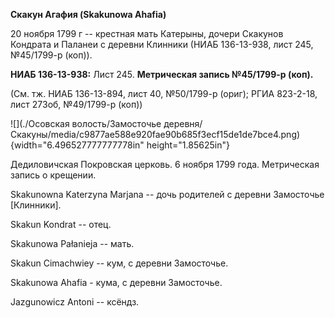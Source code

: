 **Скакун Агафия (Skakunowa Ahafia)**

20 ноября 1799 г -- крестная мать Катерыны, дочери Скакунов Кондрата и
Паланеи с деревни Клинники (НИАБ 136-13-938, лист 245, №45/1799-р
(коп)).

**НИАБ 136-13-938:** Лист 245. **Метрическая запись №45/1799-р (коп).**

(См. тж. НИАБ 136-13-894, лист 40, №50/1799-р (ориг); РГИА 823-2-18,
лист 273об, №49/1799-р (коп))

![](./Осовская волость/Замосточье деревня/Скакуны/media/c9877ae588e920fae90b685f3ecf15de1de7bce4.png){width="6.496527777777778in"
height="1.85625in"}

Дедиловичская Покровская церковь. 6 ноября 1799 года. Метрическая запись
о крещении.

Skakunowna Katerzyna Marjana -- дочь родителей с деревни Замосточье
\[Клинники\].

Skakun Kondrat -- отец.

Skakunowa Pałanieja -- мать.

Skakun Cimachwiey -- кум, с деревни Замосточье.

Skakunowa Ahafia - кума, с деревни Замосточье.

Jazgunowicz Antoni -- ксёндз.
